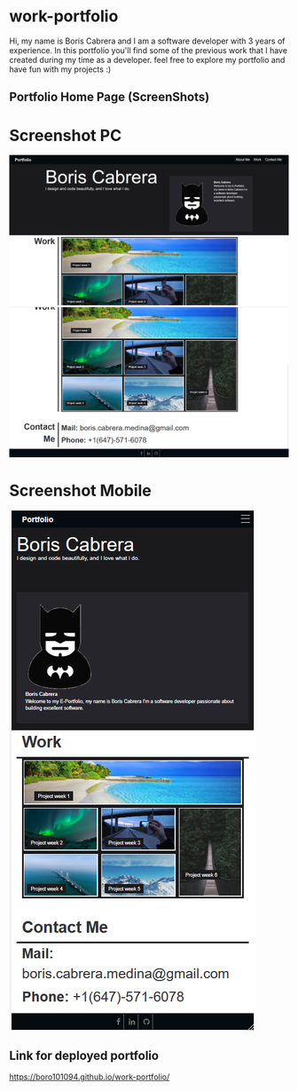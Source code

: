 # work-portfolio
Hi, my name is Boris Cabrera and I am a software developer with 3 years of experience.
In this portfolio you'll find some of the previous work that I have created during my time as a developer.
feel free to explore my portfolio and have fun with my projects :)

## Portfolio Home Page (ScreenShots)

# Screenshot PC

![](./assets/img/pcScreen1.png)
![](./assets/img/pcScreen2.png)

# Screenshot Mobile

![](./assets/img/mobileScreen.png)

## Link for deployed portfolio

https://boro101094.github.io/work-portfolio/